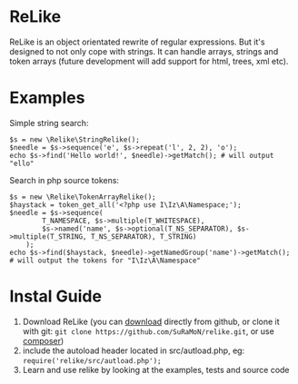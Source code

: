 ReLike
======

ReLike is an object orientated rewrite of regular expressions. But it's designed to not only cope with strings. It can handle arrays, strings and token arrays (future development will add support for html, trees, xml etc).

Examples
========
Simple string search:

    $s = new \Relike\StringRelike();
    $needle = $s->sequence('e', $s->repeat('l', 2, 2), 'o');
    echo $s->find('Hello world!', $needle)->getMatch(); # will output "ello"

Search in php source tokens:

    $s = new \Relike\TokenArrayRelike();
    $haystack = token_get_all('<?php use I\Iz\A\Namespace;');
    $needle = $s->sequence(
			T_NAMESPACE, $s->multiple(T_WHITESPACE),
			$s->named('name', $s->optional(T_NS_SEPARATOR), $s->multiple(T_STRING, T_NS_SEPARATOR), T_STRING)
		);
	echo $s->find($haystack, $needle)->getNamedGroup('name')->getMatch(); # will output the tokens for "I\Iz\A\Namespace"

Instal Guide
============

1. Download ReLike (you can [download](https://github.com/SuRaMoN/relike/archive/master.zip) directly from github, or clone it with git: `git clone https://github.com/SuRaMoN/relike.git`, or use [composer](http://getcomposer.org/))
2. include the autoload header located in src/autload.php, eg: `require('relike/src/autload.php');`
3. Learn and use relike by looking at the examples, tests and source code